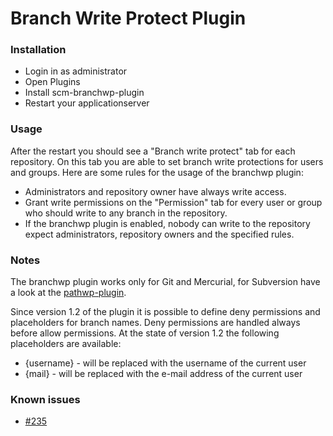 # Branch Write Protect Plugin

### Installation

-   Login in as administrator
-   Open Plugins
-   Install scm-branchwp-plugin
-   Restart your applicationserver

### Usage

After the restart you should see a \"Branch write protect\" tab for each
repository. On this tab you are able to set branch write protections for
users and groups. Here are some rules for the usage of the branchwp
plugin:

-   Administrators and repository owner have always write access.
-   Grant write permissions on the \"Permission\" tab for every user or
    group who should write to any branch in the repository.
-   If the branchwp plugin is enabled, nobody can write to the
    repository expect administrators, repository owners and the
    specified rules.

### Notes

The branchwp plugin works only for Git and Mercurial, for Subversion
have a look at the
[pathwp-plugin](http://plugins.scm-manager.org/scm-plugin-backend/page/detail/sonia.scm.plugins/scm-pathwp-plugin.html).

Since version 1.2 of the plugin it is possible to define deny
permissions and placeholders for branch names. Deny permissions are
handled always before allow permissions. At the state of version 1.2 the
following placeholders are available:

-   {username} - will be replaced with the username of the current user
-   {mail} - will be replaced with the e-mail address of the current
    user

### Known issues
- [#235](https://github.com/scm-manager/scm-manager/issues/235 "branchwp plugin can not use on git")
